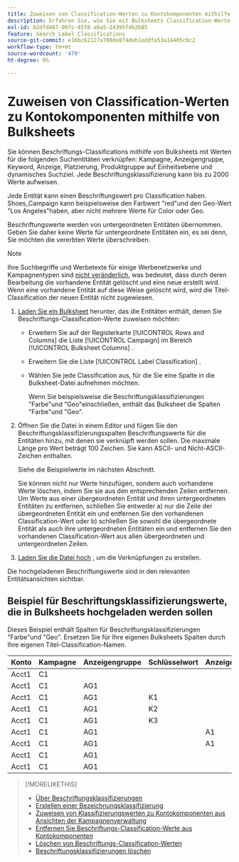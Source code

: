 ```yaml
---
title: Zuweisen von Classification-Werten zu Kontokomponenten mithilfe von Bulksheets
description: Erfahren Sie, wie Sie mit Bulksheets Classification-Werte zu Kontokomponenten zuweisen.
exl-id: b2dfd487-097c-45f8-a6a5-24395fdb2b85
feature: Search Label Classifications
source-git-commit: e16bc62127a708de8f4deb1eddfa53a14405cbc2
workflow-type: tm+mt
source-wordcount: '479'
ht-degree: 0%

---
```


# Zuweisen von Classification-Werten zu Kontokomponenten mithilfe von Bulksheets

Sie können Beschriftungs-Classifications mithilfe von Bulksheets mit Werten für die folgenden Suchentitäten verknüpfen: Kampagne, Anzeigengruppe, Keyword, Anzeige, Platzierung, Produktgruppe auf Einheitsebene und dynamisches Suchziel. Jede Beschriftungsklassifizierung kann bis zu 2000 Werte aufweisen.

Jede Entität kann einen Beschriftungswert pro Classification haben. Shoes_Campaign kann beispielsweise den Farbwert &quot;red&quot;und den Geo-Wert &quot;Los Angeles&quot;haben, aber nicht mehrere Werte für Color oder Geo.

Beschriftungswerte werden von untergeordneten Entitäten übernommen. Geben Sie daher keine Werte für untergeordnete Entitäten ein, es sei denn, Sie möchten die vererbten Werte überschreiben.

>[!NOTE]
>
>Ihre Suchbegriffe und Werbetexte für einige Werbenetzwerke und Kampagnentypen sind [nicht veränderlich](/help/search-social-commerce/campaign-management/faqs-campaigns.md), was bedeutet, dass durch deren Bearbeitung die vorhandene Entität gelöscht und eine neue erstellt wird. Wenn eine vorhandene Entität auf diese Weise gelöscht wird, wird die Titel-Classification der neuen Entität nicht zugewiesen.

1. [Laden Sie ein Bulksheet](/help/search-social-commerce/campaign-management/bulksheets/bulksheet-download.md) herunter, das die Entitäten enthält, denen Sie Beschriftungs-Classification-Werte zuweisen möchten:

   * Erweitern Sie auf der Registerkarte [!UICONTROL Rows and Columns] die Liste [!UICONTROL Campaign] im Bereich [!UICONTROL Bulksheet Columns] .

   * Erweitern Sie die Liste [!UICONTROL Label Classification] .

   * Wählen Sie jede Classification aus, für die Sie eine Spalte in die Bulksheet-Datei aufnehmen möchten.

     Wenn Sie beispielsweise die Beschriftungsklassifizierungen &quot;Farbe&quot;und &quot;Geo&quot;einschließen, enthält das Bulksheet die Spalten &quot;Farbe&quot;und &quot;Geo&quot;.

1. Öffnen Sie die Datei in einem Editor und fügen Sie den Beschriftungsklassifizierungsspalten Beschriftungswerte für die Entitäten hinzu, mit denen sie verknüpft werden sollen. Die maximale Länge pro Wert beträgt 100 Zeichen. Sie kann ASCII- und Nicht-ASCII-Zeichen enthalten.

   Siehe die Beispielwerte im nächsten Abschnitt.

   Sie können nicht nur Werte hinzufügen, sondern auch vorhandene Werte löschen, indem Sie sie aus den entsprechenden Zeilen entfernen. Um Werte aus einer übergeordneten Entität und ihren untergeordneten Entitäten zu entfernen, schließen Sie entweder a) nur die Zeile der übergeordneten Entität ein und entfernen Sie den vorhandenen Classification-Wert oder b) schließen Sie sowohl die übergeordnete Entität als auch ihre untergeordneten Entitäten ein und entfernen Sie den vorhandenen Classification-Wert aus allen übergeordneten und untergeordneten Zeilen.

1. [Laden Sie die Datei hoch](/help/search-social-commerce/campaign-management/bulksheets/bulksheet-upload.md) , um die Verknüpfungen zu erstellen.

Die hochgeladenen Beschriftungswerte sind in den relevanten Entitätsansichten sichtbar.

## Beispiel für Beschriftungsklassifizierungswerte, die in Bulksheets hochgeladen werden sollen

Dieses Beispiel enthält Spalten für Beschriftungsklassifizierungen &quot;Farbe&quot;und &quot;Geo&quot;. Ersetzen Sie für Ihre eigenen Bulksheets Spalten durch Ihre eigenen Titel-Classification-Namen.

| Konto | Kampagne | Anzeigengruppe | Schlüsselwort | Anzeige | Platzierung | Bezeichnungen | Farbe | Geo |
|---|---|---|---|---|---|---|---|---|
| Acct1 | C1 | | | | | | Grün | |
| Acct1 | C1 | AG1 | | | | | | |
| Acct1 | C1 | AG1 | K1 | | | | | UK |
| Acct1 | C1 | AG1 | K2 | | | | Rot | AU |
| Acct1 | C1 | AG1 | K3 | | | | Blau | DE |
| Acct1 | C1 | AG1 | | A1 | | | | |
| Acct1 | C1 | AG1 | | A1 | | | Rot | |
| Acct1 | C1 | AG1 | | | P1 | | Rot | AU |
| Acct1 | C1 | AG1 | | | P2 | | Blau | DE |

>[!MORELIKETHIS]
>
>* [Über Beschriftungsklassifizierungen](classification-about.md)
>* [Erstellen einer Bezeichnungsklassifizierung](classification-create.md)
>* [Zuweisen von Klassifizierungswerten zu Kontokomponenten aus Ansichten der Kampagnenverwaltung](classification-values-assign-campaign-management.md)
>* [Entfernen Sie Beschriftungs-Classification-Werte aus Kontokomponenten](classification-values-remove.md)
>* [Löschen von Beschriftungs-Classification-Werten](classification-values-delete.md)
>* [Beschriftungsklassifizierungen löschen](classification-delete.md)
